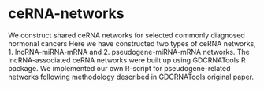 # ceRNA-networks
We construct shared ceRNA networks for selected commonly diagnosed hormonal cancers
Here we have constructed two types of ceRNA networks, 1. lncRNA-miRNA-mRNA and 2. pseudogene-miRNA-mRNA networks.
The lncRNA-associated ceRNA networks were built up using GDCRNATools R package. We implemented our own R-script for pseudogene-related networks following methodology described in GDCRNATools original paper.
